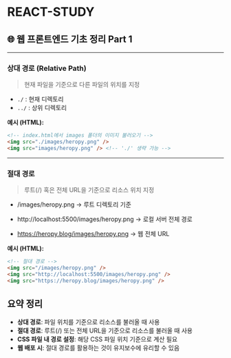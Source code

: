 # REACT-STUDY

## 🌐 웹 프론트엔드 기초 정리 Part 1

---

### 상대 경로 (Relative Path)

> 현재 파일을 기준으로 다른 파일의 위치를 지정

- `./` : 현재 디렉토리
- `../` : 상위 디렉토리

**예시 (HTML):**
```html
<!-- index.html에서 images 폴더의 이미지 불러오기 -->
<img src="./images/heropy.png" />
<img src="images/heropy.png" /> <!-- './' 생략 가능 -->
```

---

### 절대 경로
> 루트(/) 혹은 전체 URL을 기준으로 리소스 위치 지정

- /images/heropy.png → 루트 디렉토리 기준

- http://localhost:5500/images/heropy.png → 로컬 서버 전체 경로

- https://heropy.blog/images/heropy.png → 웹 전체 URL

**예시 (HTML):**
```html
<!-- 절대 경로 -->
<img src="/images/heropy.png" />
<img src="http://localhost:5500/images/heropy.png" />
<img src="https://heropy.blog/images/heropy.png" />
```

## 요약 정리

- **상대 경로**: 파일 위치를 기준으로 리소스를 불러올 때 사용
- **절대 경로**: 루트(/) 또는 전체 URL을 기준으로 리소스를 불러올 때 사용
- **CSS 파일 내 경로 설정**: 해당 CSS 파일 위치 기준으로 계산 필요
- **웹 배포 시**: 절대 경로를 활용하는 것이 유지보수에 유리할 수 있음
